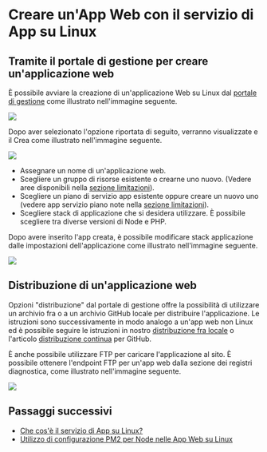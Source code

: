 <properties 
    pageTitle="Come creare un'App Web con il servizio di App su Linux | Microsoft Azure" 
    description="Web app Creazione flusso di lavoro per il servizio di App su Linux." 
    keywords="servizio di applicazione Azure, web app, linux, sistemi operativi"
    services="app-service" 
    documentationCenter="" 
    authors="naziml" 
    manager="wpickett" 
    editor=""/>

<tags 
    ms.service="app-service" 
    ms.workload="na" 
    ms.tgt_pltfrm="na" 
    ms.devlang="na" 
    ms.topic="article" 
    ms.date="10/10/2016" 
    ms.author="naziml"/>

# <a name="create-a-web-app-with-app-service-on-linux"></a>Creare un'App Web con il servizio di App su Linux

## <a name="using-the-management-portal-to-create-your-web-app"></a>Tramite il portale di gestione per creare un'applicazione web
È possibile avviare la creazione di un'applicazione Web su Linux dal [portale di gestione](https://portal.azure.com) come illustrato nell'immagine seguente.

![][1]

Dopo aver selezionato l'opzione riportata di seguito, verranno visualizzate e il Crea come illustrato nell'immagine seguente. 

![][2]

-   Assegnare un nome di un'applicazione web.
-   Scegliere un gruppo di risorse esistente o crearne uno nuovo. (Vedere aree disponibili nella [sezione limitazioni](./app-service-linux-intro.md)).
-   Scegliere un piano di servizio app esistente oppure creare un nuovo uno (vedere app servizio piano note nella [sezione limitazioni](./app-service-linux-intro.md)). 
-   Scegliere stack di applicazione che si desidera utilizzare. È possibile scegliere tra diverse versioni di Node e PHP. 

Dopo avere inserito l'app creata, è possibile modificare stack applicazione dalle impostazioni dell'applicazione come illustrato nell'immagine seguente.

![][3]

## <a name="deploying-your-web-app"></a>Distribuzione di un'applicazione web

Opzioni "distribuzione" dal portale di gestione offre la possibilità di utilizzare un archivio fra o a un archivio GitHub locale per distribuire l'applicazione. Le istruzioni sono successivamente in modo analogo a un'app web non Linux ed è possibile seguire le istruzioni in nostro [distribuzione fra locale](./app-service-deploy-local-git.md) o l'articolo [distribuzione continua](./app-service-continuous-deployment.md) per GitHub.

È anche possibile utilizzare FTP per caricare l'applicazione al sito. È possibile ottenere l'endpoint FTP per un'app web dalla sezione dei registri diagnostica, come illustrato nell'immagine seguente.

![][4]


## <a name="next-steps"></a>Passaggi successivi ##

* [Che cos'è il servizio di App su Linux?](./app-service-linux-intro.md)
* [Utilizzo di configurazione PM2 per Node nelle App Web su Linux](./app-service-linux-using-nodejs-pm2.md)

<!--Image references-->
[1]: ./media/app-service-linux-how-to-create-a-web-app/top-level-create.png
[2]: ./media/app-service-linux-how-to-create-a-web-app/create-blade.png
[3]: ./media/app-service-linux-how-to-create-a-web-app/application-settings-change-stack.png
[4]: ./media/app-service-linux-how-to-create-a-web-app/diagnostic-logs-ftp.png
